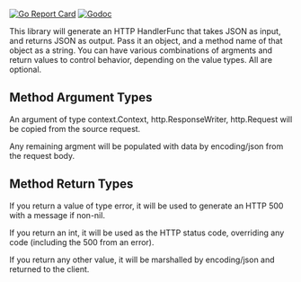[![Go Report Card](https://goreportcard.com/badge/github.com/yobert/autojson)](https://goreportcard.com/report/github.com/yobert/autojson)
[![Godoc](https://godoc.org/github.com/yobert/autojson?status.svg)](http://godoc.org/github.com/yobert/autojson)

This library will generate an HTTP HandlerFunc that takes JSON as input, and returns JSON as output.
Pass it an object, and a method name of that object as a string. You can have various combinations of
argments and return values to control behavior, depending on the value types. All are optional.

Method Argument Types
---------------------
An argument of type context.Context, http.ResponseWriter, http.Request will be copied from the source request.

Any remaining argment will be populated with data by encoding/json from the request body.

Method Return Types
-------------------
If you return a value of type error, it will be used to generate an HTTP 500 with a message if non-nil.

If you return an int, it will be used as the HTTP status code, overriding any code (including the 500 from an error).

If you return any other value, it will be marshalled by encoding/json and returned to the client.

